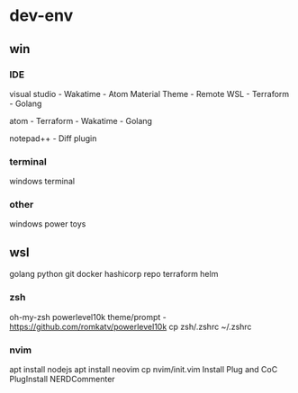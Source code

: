 # dev-env

## win

### IDE
visual studio
	- Wakatime
	- Atom Material Theme
	- Remote WSL
	- Terraform
	- Golang

atom
	- Terraform
	- Wakatime
	- Golang

notepad++
	- Diff plugin

### terminal
windows terminal

### other

windows power toys

## wsl
golang
python
git
docker
hashicorp repo
terraform
helm

### zsh
oh-my-zsh
powerlevel10k theme/prompt - https://github.com/romkatv/powerlevel10k
cp zsh/.zshrc ~/.zshrc

### nvim
apt install nodejs
apt install neovim
cp nvim/init.vim
Install Plug and CoC
PlugInstall
NERDCommenter

